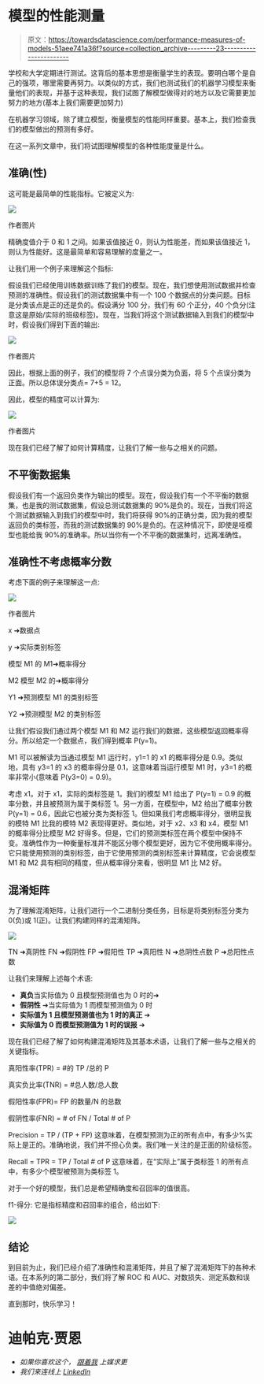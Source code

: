# 模型的性能测量

> 原文：<https://towardsdatascience.com/performance-measures-of-models-51aee741a36f?source=collection_archive---------23----------------------->

学校和大学定期进行测试。这背后的基本思想是衡量学生的表现。要明白哪个是自己的强项，哪里需要再努力。以类似的方式，我们也测试我们的机器学习模型来衡量他们的表现，并基于这种表现，我们试图了解模型做得对的地方以及它需要更加努力的地方(基本上我们需要更加努力)

在机器学习领域，除了建立模型，衡量模型的性能同样重要。基本上，我们检查我们的模型做出的预测有多好。

在这一系列文章中，我们将试图理解模型的各种性能度量是什么。

## 准确(性)

这可能是最简单的性能指标。它被定义为:

![](img/2d573a9a3dac2df777bf195099636d48.png)

作者图片

精确度值介于 0 和 1 之间。如果该值接近 0，则认为性能差，而如果该值接近 1，则认为性能好。这是最简单和容易理解的度量之一。

让我们用一个例子来理解这个指标:

假设我们已经使用训练数据训练了我们的模型。现在，我们想使用测试数据并检查预测的准确性。假设我们的测试数据集中有一个 100 个数据点的分类问题。目标是分类该点是正的还是负的。假设满分 100 分，我们有 60 个正分，40 个负分(注意这是原始/实际的班级标签)。现在，当我们将这个测试数据输入到我们的模型中时，假设我们得到下面的输出:

![](img/9bdc1e1a60746bc9f9923b54f38c3edc.png)

作者图片

因此，根据上面的例子，我们的模型将 7 个点误分类为负面，将 5 个点误分类为正面。所以总体误分类点= 7+5 = 12。

因此，模型的精度可以计算为:

![](img/3a0914b1ceb39d3dc49ea683892286d0.png)

作者图片

现在我们已经了解了如何计算精度，让我们了解一些与之相关的问题。

## 不平衡数据集

假设我们有一个返回负类作为输出的模型。现在，假设我们有一个不平衡的数据集，也是我的测试数据集，假设总测试数据集的 90%是负的。现在，当我们将这个测试数据输入到我们的模型中时，我们将获得 90%的正确分类，因为我的模型返回负的类标签，而我的测试数据集的 90%是负的。在这种情况下，即使是哑模型也能给我 90%的准确率。所以当你有一个不平衡的数据集时，远离准确性。

## 准确性不考虑概率分数

考虑下面的例子来理解这一点:

![](img/5cee2a004a8f47591652233cc7c45816.png)

作者图片

x ➜数据点

y ➜实际类别标签

模型 M1 的 M1➜概率得分

M2 模型 M2 的➜概率得分

Y1 ➜预测模型 M1 的类别标签

Y2 ➜预测模型 M2 的类别标签

让我们假设我们通过两个模型 M1 和 M2 运行我们的数据，这些模型返回概率得分。所以给定一个数据点，我们得到概率 P(y=1)。

M1 可以被解读为当通过模型 M1 运行时，y1=1 的 x1 的概率得分是 0.9。类似地，具有 y3=1 的 x3 的概率得分是 0.1，这意味着当运行模型 M1 时，y3=1 的概率非常小(意味着 P(y3=0) = 0.9)。

考虑 x1。对于 x1，实际的类标签是 1。我们的模型 M1 给出了 P(y=1) = 0.9 的概率分数，并且被预测为属于类标签 1。另一方面，在模型中，M2 给出了概率分数 P(y=1) = 0.6，因此它也被分类为类标签 1。但如果我们考虑概率得分，很明显我的模特 M1 比我的模特 M2 表现得更好。类似地，对于 x2、x3 和 x4，模型 M1 的概率得分比模型 M2 好得多。但是，它们的预测类标签在两个模型中保持不变。准确性作为一种衡量标准并不能区分哪个模型更好，因为它不使用概率得分。它只能使用预测的类别标签，由于它使用预测的类别标签来计算精度，它会说模型 M1 和 M2 具有相同的精度，但从概率得分来看，很明显 M1 比 M2 好。

## 混淆矩阵

为了理解混淆矩阵，让我们进行一个二进制分类任务，目标是将类别标签分类为 0(负)或 1(正)。让我们构建同样的混淆矩阵。

![](img/a59edc34db913a612481f6a60e6340d1.png)

TN ➜真阴性
FN ➜假阴性
FP ➜假阳性
TP ➜真阳性
N ➜总阴性点数
P ➜总阳性点数

让我们来理解上述每个术语:

*   **真负**当实际值为 0 且模型预测值也为 0 时的➔
*   **假阴性** ➔当实际值为 1 而模型预测值为 0 时
*   **实际值为 1 且模型预测值也为 1 时的真正** ➔
*   **实际值为 0 而模型预测值为 1 时的误报** ➔

现在我们已经了解了如何构建混淆矩阵及其基本术语，让我们了解一些与之相关的关键指标。

真阳性率(TPR) = #的 TP /总的 P

真实负比率(TNR) = #总人数/总人数

假阳性率(FPR)= FP 的数量/N 的总数

假阴性率(FNR) = # of FN / Total # of P

Precision = TP / (TP + FP)
这意味着，在模型预测为正的所有点中，有多少%实际上是正的。准确地说，我们并不担心负类。我们唯一关注的是正面的阶级标签。

Recall = TPR = TP / Total # of P
这意味着，在“实际上”属于类标签 1 的所有点中，有多少个模型被预测为类标签 1。

对于一个好的模型，我们总是希望精确度和召回率的值很高。

f1-得分:
它是指标精度和召回率的组合，给出如下:

![](img/080fbc52099ed8c3eabe7f0f5ca2645a.png)

## 结论

到目前为止，我们已经介绍了准确性和混淆矩阵，并且了解了混淆矩阵下的各种术语。在本系列的第二部分，我们将了解 ROC 和 AUC、对数损失、测定系数和误差的中值绝对偏差。

直到那时，快乐学习！

# 迪帕克·贾恩

*   *如果你喜欢这个，* [*跟着我*](https://deepak-jain.medium.com/) *上媒求更*
*   *我们来连线上* [*LinkedIn*](https://www.linkedin.com/in/deepakjain20/)